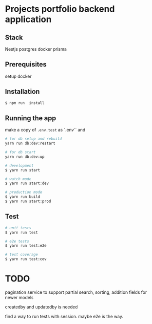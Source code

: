 # Projects portfolio backend application

## Stack

Nestjs
postgres
docker
prisma

## Prerequisites

setup docker

## Installation

```bash
$ npm run  install
```

## Running the app

make a copy of `.env.test` as `.env`` and

```bash
# for db setup and rebuild
yarn run db:dev:restart

# for db start
yarn run db:dev:up

# development
$ yarn run start

# watch mode
$ yarn run start:dev

# production mode
$ yarn run build
$ yarn run start:prod
```

## Test

```bash
# unit tests
$ yarn run test

# e2e tests
$ yarn run test:e2e

# test coverage
$ yarn run test:cov
```

# TODO

pagination service to support partial search, sorting, addition fields for newer models

createdby and updatedby is needed

find a way to run tests with session. maybe e2e is the way.
